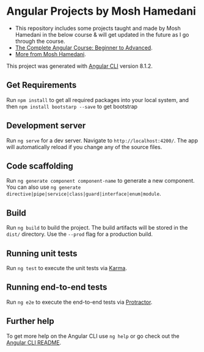 # Angular Projects by Mosh Hamedani

- This repository includes some projects taught and made by Mosh Hamedani in the below course & will get updated in the future as I go through the course.
- [The Complete Angular Course: Beginner to Advanced](https://www.udemy.com/course/the-complete-angular-master-class).
- [More from Mosh Hamedani](https://programmingwithmosh.com/).


This project was generated with [Angular CLI](https://github.com/angular/angular-cli) version 8.1.2.
## Get Requirements

Run `npm install` to get all required packages into your local system, and then `npm install bootstarp --save` to get bootstrap

## Development server

Run `ng serve` for a dev server. Navigate to `http://localhost:4200/`. The app will automatically reload if you change any of the source files.

## Code scaffolding

Run `ng generate component component-name` to generate a new component. You can also use `ng generate directive|pipe|service|class|guard|interface|enum|module`.

## Build

Run `ng build` to build the project. The build artifacts will be stored in the `dist/` directory. Use the `--prod` flag for a production build.

## Running unit tests

Run `ng test` to execute the unit tests via [Karma](https://karma-runner.github.io).

## Running end-to-end tests

Run `ng e2e` to execute the end-to-end tests via [Protractor](http://www.protractortest.org/).

## Further help

To get more help on the Angular CLI use `ng help` or go check out the [Angular CLI README](https://github.com/angular/angular-cli/blob/master/README.md).
